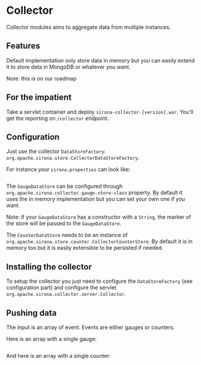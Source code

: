 <!---
Licensed to the Apache Software Foundation (ASF) under one
or more contributor license agreements.  See the NOTICE file
distributed with this work for additional information
regarding copyright ownership.  The ASF licenses this file
to you under the Apache License, Version 2.0 (the
"License"); you may not use this file except in compliance
with the License.  You may obtain a copy of the License at

  http://www.apache.org/licenses/LICENSE-2.0

Unless required by applicable law or agreed to in writing,
software distributed under the License is distributed on an
"AS IS" BASIS, WITHOUT WARRANTIES OR CONDITIONS OF ANY
KIND, either express or implied.  See the License for the
specific language governing permissions and limitations
under the License.
-->
# Collector

Collector modules aims to aggregate data from multiple instances.

## Features

Default implementation only store data in memory but you can easily extend it to store data in MongoDB or whatever you want.

Note: this is on our roadmap

## For the impatient

Take a servlet container and deploy `sirona-collector-[version].war`. You'll get the reporting on `/collector` endpoint.

## Configuration

Just use the collector `DataStoreFactory`: `org.apache.sirona.store.CollectorDataStoreFactory`.

For instance your `sirona.properties` can look like:

<pre class="prettyprint linenums"><![CDATA[
org.apache.sirona.store.DataStoreFactory = org.apache.sirona.store.CollectorDataStoreFactory
]]></pre>

The `GaugeDataStore` can be configured through `org.apache.sirona.collector.gauge.store-class` property.
By default it uses the in memory implementation but you can set your own one if you want.

Note: if your `GaugeDataStore` has a constructor with a `String`, the marker of the store will be passed to the `GaugeDataStore`.

The `CounterDataStore` needs to be an instance of `org.apache.sirona.store.counter.CollectorCounterStore`.
By default it is in memory too but it is easily extensible to be persisted if needed.

## Installing the collector

To setup the collector you just need to configure the `DataStoreFactory` (see configuration part) and configure the
servlet `org.apache.sirona.collector.server.Collector`.

## Pushing data

The input is an array of event. Events are either gauges or counters.

Here is an array with a single gauge:

<pre class="prettyprint linenums"><![CDATA[
[
    {
        "type": "gauge",
        "time": "-",
        "data": {
            "unit": "u",
            "marker": "client1",
            "value": 0.0,
            "role": "mock"
        }
    }
]
]]></pre>

And here is an array with a single counter:

<pre class="prettyprint linenums"><![CDATA[
[
    {
        "type": "counter",
        "time": "2013-10-21T12:50:40Z",
        "data": {
            "min": 1.4,
            "unit": "ns",
            "hits": 4,
            "max": 2.9,
            "marker": "client1",
            "name": "test",
            "concurrency": 0,
            "m2": 1.4099999999999997,
            "sum": 8.2,
            "mean": 2.05,
            "role": "performances",
            "variance": 0.4699999999999999
        }
    }
]
]]></pre>
